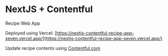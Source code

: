 # NextJS + Contentful

Recipe Web App

Deployed using Vercel: [https://nextjs-contentful-recipe-app-seven.vercel.app/](https://nextjs-contentful-recipe-app-seven.vercel.app/)

Update recipe contents using [Contentful.com](https://app.contentful.com/spaces/id9x4n9sxtq8/home)
